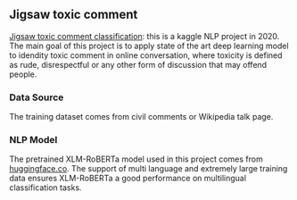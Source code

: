 ## Jigsaw toxic comment
[Jigsaw toxic comment classification](https://www.kaggle.com/c/jigsaw-multilingual-toxic-comment-classification): this is a kaggle NLP project in 2020. The main goal of this project is to apply state of
the art deep learning model to idendity toxic comment in online conversation, where toxicity is defined as rude, disrespectful
or any other form of discussion that may offend people. 

### Data Source
The training dataset comes from civil comments or Wikipedia talk page.

### NLP Model
The pretrained XLM-RoBERTa model used in this project comes from [huggingface.co](https://huggingface.co/). The support of multi language and extremely large training data ensures XLM-RoBERTa a good performance on multilingual classification tasks. 
